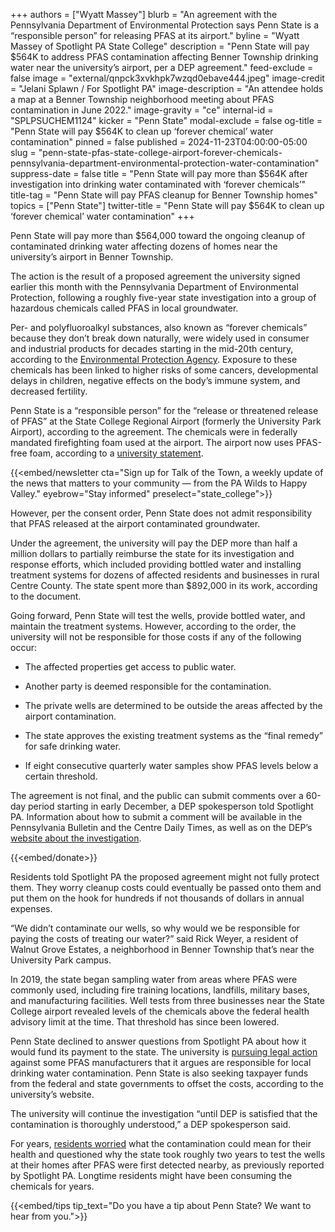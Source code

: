 +++
authors = ["Wyatt Massey"]
blurb = "An agreement with the Pennsylvania Department of Environmental Protection says Penn State is a “responsible person” for releasing PFAS at its airport."
byline = "Wyatt Massey of Spotlight PA State College"
description = "Penn State will pay $564K to address PFAS contamination affecting Benner Township drinking water near the university’s airport, per a DEP agreement."
feed-exclude = false
image = "external/qnpck3xvkhpk7wzqd0ebave444.jpeg"
image-credit = "Jelani Splawn / For Spotlight PA"
image-description = "An attendee holds a map at a Benner Township neighborhood meeting about PFAS contamination in June 2022."
image-gravity = "ce"
internal-id = "SPLPSUCHEM1124"
kicker = "Penn State"
modal-exclude = false
og-title = "Penn State will pay $564K to clean up ‘forever chemical’ water contamination"
pinned = false
published = 2024-11-23T04:00:00-05:00
slug = "penn-state-pfas-state-college-airport-forever-chemicals-pennsylvania-department-environmental-protection-water-contamination"
suppress-date = false
title = "Penn State will pay more than $564K after investigation into drinking water contaminated with ‘forever chemicals’"
title-tag = "Penn State will pay PFAS cleanup for Benner Township homes"
topics = ["Penn State"]
twitter-title = "Penn State will pay $564K to clean up ‘forever chemical’ water contamination"
+++

Penn State will pay more than $564,000 toward the ongoing cleanup of contaminated drinking water affecting dozens of homes near the university’s airport in Benner Township.

The action is the result of a proposed agreement the university signed earlier this month with the Pennsylvania Department of Environmental Protection, following a roughly five-year state investigation into a group of hazardous chemicals called PFAS in local groundwater.

Per- and polyfluoroalkyl substances, also known as “forever chemicals” because they don’t break down naturally, were widely used in consumer and industrial products for decades starting in the mid-20th century, according to the <a href="https://www.epa.gov/pfas/our-current-understanding-human-health-and-environmental-risks-pfas">Environmental Protection Agency</a>. Exposure to these chemicals has been linked to higher risks of some cancers, developmental delays in children, negative effects on the body’s immune system, and decreased fertility.

Penn State is a “responsible person” for the “release or threatened release of PFAS” at the State College Regional Airport (formerly the University Park Airport), according to the agreement. The chemicals were in federally mandated firefighting foam used at the airport. The airport now uses PFAS-free foam, according to a <a href="https://www.psu.edu/news/story/penn-state-enters-agreement-dep-pfas-remediation-airport-site">university statement</a>.

{{<embed/newsletter cta="Sign up for Talk of the Town, a weekly update of the news that matters to your community — from the PA Wilds to Happy Valley." eyebrow="Stay informed" preselect="state_college">}}

However, per the consent order, Penn State does not admit responsibility that PFAS released at the airport contaminated groundwater.

Under the agreement, the university will pay the DEP more than half a million dollars to partially reimburse the state for its investigation and response efforts, which included providing bottled water and installing treatment systems for dozens of affected residents and businesses in rural Centre County. The state spent more than $892,000 in its work, according to the document.

Going forward, Penn State will test the wells, provide bottled water, and maintain the treatment systems. However, according to the order, the university will not be responsible for those costs if any of the following occur:

- The affected properties get access to public water.

- Another party is deemed responsible for the contamination.

- The private wells are determined to be outside the areas affected by the airport contamination.

- The state approves the existing treatment systems as the “final remedy” for safe drinking water.

- If eight consecutive quarterly water samples show PFAS levels below a certain threshold.

The agreement is not final, and the public can submit comments over a 60-day period starting in early December, a DEP spokesperson told Spotlight PA. Information about how to submit a comment will be available in the Pennsylvania Bulletin and the Centre Daily Times, as well as on the DEP’s <a href="https://www.dep.pa.gov/About/Regional/North-central-Regional-Office/Community-Information/Pages/Benner-Township-HSCA-Investigation.aspx">website about the investigation</a>.

{{<embed/donate>}}

Residents told Spotlight PA the proposed agreement might not fully protect them. They worry cleanup costs could eventually be passed onto them and put them on the hook for hundreds if not thousands of dollars in annual expenses.

“We didn’t contaminate our wells, so why would we be responsible for paying the costs of treating our water?” said Rick Weyer, a resident of Walnut Grove Estates, a neighborhood in Benner Township that’s near the University Park campus.

In 2019, the state began sampling water from areas where PFAS were commonly used, including fire training locations, landfills, military bases, and manufacturing facilities. Well tests from three businesses near the State College airport revealed levels of the chemicals above the federal health advisory limit at the time. That threshold has since been lowered.

Penn State declined to answer questions from Spotlight PA about how it would fund its payment to the state. The university is <a href="https://www.psu.edu/news/story/penn-state-files-lawsuit-over-discovery-pfas-untreated-water">pursuing legal action</a> against some PFAS manufacturers that it argues are responsible for local drinking water contamination. Penn State is also seeking taxpayer funds from the federal and state governments to offset the costs, according to the university’s website.

The university will continue the investigation “until DEP is satisfied that the contamination is thoroughly understood,” a DEP spokesperson said.

For years, <a href="https://www.spotlightpa.org/statecollege/2022/06/pfas-chemicals-drinking-water-benner-township-contamination/">residents worried</a> what the contamination could mean for their health and questioned why the state took roughly two years to test the wells at their homes after PFAS were first detected nearby, as previously reported by Spotlight PA. Longtime residents might have been consuming the chemicals for years.

{{<embed/tips tip_text="Do you have a tip about Penn State? We want to hear from you.">}}

